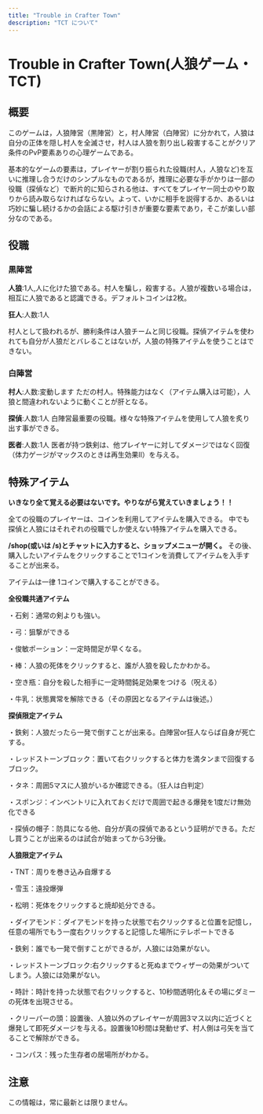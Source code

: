```yaml
---
title: "Trouble in Crafter Town"
description: "TCT について"
---
```


# Trouble in Crafter Town(人狼ゲーム・TCT)
## 概要
このゲームは，人狼陣営（黒陣営）と，村人陣営（白陣営）に分かれて，人狼は自分の正体を隠し村人を全滅させ，村人は人狼を割り出し殺害することがクリア条件のPvP要素ありの心理ゲームである。

基本的なゲームの要素は，プレイヤーが割り振られた役職(村人，人狼など)を互いに推理し合うだけのシンプルなものであるが，推理に必要な手がかりは一部の役職（探偵など）で断片的に知らされる他は、すべてをプレイヤー同士のやり取りから読み取らなければならない。よって、いかに相手を説得するか、あるいは巧妙に騙し続けるかの会話による駆け引きが重要な要素であり，そこが楽しい部分なのである。
## 役職
### 黒陣営

**人狼**:1人,人に化けた狼である。村人を騙し，殺害する。人狼が複数いる場合は，相互に人狼であると認識できる。デフォルトコインは2枚。

**狂人**:人数:1人

村人として扱われるが、勝利条件は人狼チームと同じ役職。探偵アイテムを使われても自分が人狼だとバレることはないが，人狼の特殊アイテムを使うことはできない。
### 白陣営
**村人**:人数:変動します
ただの村人。特殊能力はなく（アイテム購入は可能），人狼と間違われないように動くことが肝となる。

**探偵**:人数:1人
白陣営最重要の役職。様々な特殊アイテムを使用して人狼を炙り出す事ができる。


**医者**:人数:1人
医者が持つ鉄剣は、他プレイヤーに対してダメージではなく回復（体力ゲージがマックスのときは再生効果II）を与える。



## 特殊アイテム

**いきなり全て覚える必要はないです。やりながら覚えていきましょう！！**

全ての役職のプレイヤーは、コインを利用してアイテムを購入できる。
中でも探偵と人狼にはそれぞれの役職でしか使えない特殊アイテムを購入できる。

**/shop(或いは /s)とチャットに入力すると、ショップメニューが開く。**
その後、購入したいアイテムをクリックすることで1コインを消費してアイテムを入手することが出来る。

アイテムは一律 1コインで購入することができる。

**全役職共通アイテム**

・石剣：通常の剣よりも強い。

・弓：狙撃ができる

・俊敏ポーション：一定時間足が早くなる。

・棒：人狼の死体をクリックすると、誰が人狼を殺したかわかる。

・空き瓶：自分を殺した相手に一定時間鈍足効果をつける（呪える）

・牛乳：状態異常を解除できる（その原因となるアイテムは後述。）

**探偵限定アイテム**

・鉄剣：人狼だったら一発で倒すことが出来る。白陣営or狂人ならば自身が死亡する。

・レッドストーンブロック：置いて右クリックすると体力を満タンまで回復するブロック。

・タネ：周囲5マスに人狼がいるか確認できる。（狂人は白判定）

・スポンジ：インベントリに入れておくだけで周囲で起きる爆発を1度だけ無効化できる

・探偵の帽子：防具になる他、自分が真の探偵であるという証明ができる。ただし買うことが出来るのは試合が始まってから3分後。


**人狼限定アイテム**

・TNT：周りを巻き込み自爆する

・雪玉：遠投爆弾

・松明：死体をクリックすると焼却処分できる。

・ダイアモンド：ダイアモンドを持った状態で右クリックすると位置を記憶し，任意の場所でもう一度右クリックすると記憶した場所にテレポートできる

・鉄剣：誰でも一発で倒すことができるが，人狼には効果がない。

・レッドストーンブロック:右クリックすると死ぬまでウィザーの効果がついてしまう。人狼には効果がない。

・時計：時計を持った状態で右クリックすると、10秒間透明化＆その場にダミーの死体を出現させる。

・クリーパーの頭：設置後、人狼以外のプレイヤーが周囲3マス以内に近づくと爆発して即死ダメージを与える。設置後10秒間は発動せず、村人側は弓矢を当てることで解除ができる。

・コンパス：残った生存者の居場所がわかる。
## 注意
この情報は，常に最新とは限りません。